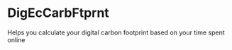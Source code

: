 # DigEcCarbFtprnt
Helps you calculate your digital carbon footprint based on your time spent online
